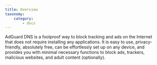 ```yaml
---
title: Overview
taxonomy:
    category:
        - docs
---
```


AdGuard DNS is a foolproof way to block tracking and ads on the Internet that does not require installing any applications. It is easy to use, privacy-friendly, absolutely free, can be effortlessly set up on any device, and provides you with minimal necessary functions to block ads, trackers, malicious websites, and adult content (optionally).
